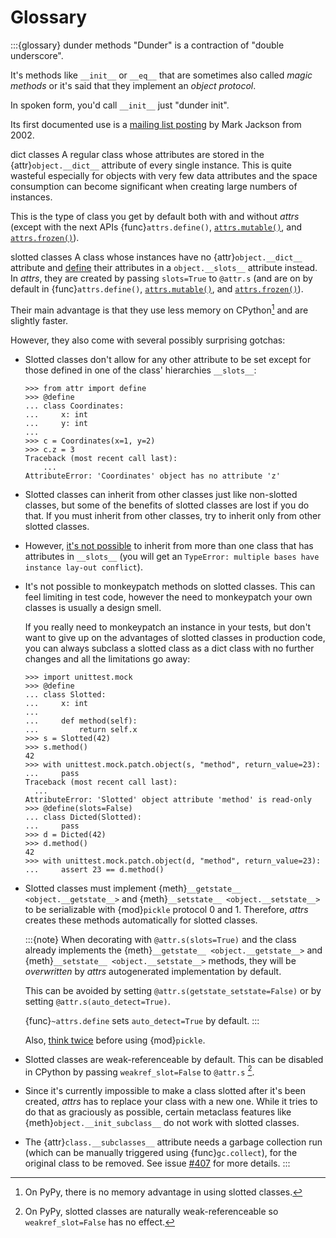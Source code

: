 # Glossary

:::{glossary}
dunder methods
  "Dunder" is a contraction of "double underscore".

  It's methods like `__init__` or `__eq__` that are sometimes also called *magic methods* or it's said that they implement an *object protocol*.

  In spoken form, you'd call `__init__` just "dunder init".

  Its first documented use is a [mailing list posting](https://mail.python.org/pipermail/python-list/2002-September/155836.html) by Mark Jackson from 2002.

dict classes
  A regular class whose attributes are stored in the {attr}`object.__dict__` attribute of every single instance.
  This is quite wasteful especially for objects with very few data attributes and the space consumption can become significant when creating large numbers of instances.

  This is the type of class you get by default both with and without *attrs* (except with the next APIs {func}`attrs.define()`, [`attrs.mutable()`](attrs.mutable), and [`attrs.frozen()`](attrs.frozen)).

slotted classes
  A class whose instances have no {attr}`object.__dict__` attribute and [define](https://docs.python.org/3/reference/datamodel.html#slots) their attributes in a `object.__slots__` attribute instead.
  In *attrs*, they are created by passing `slots=True` to `@attr.s` (and are on by default in {func}`attrs.define()`, [`attrs.mutable()`](attrs.mutable), and [`attrs.frozen()`](attrs.frozen)).

  Their main advantage is that they use less memory on CPython[^pypy] and are slightly faster.

  However, they also come with several possibly surprising gotchas:

  - Slotted classes don't allow for any other attribute to be set except for those defined in one of the class' hierarchies `__slots__`:

    ```{doctest}
    >>> from attr import define
    >>> @define
    ... class Coordinates:
    ...     x: int
    ...     y: int
    ...
    >>> c = Coordinates(x=1, y=2)
    >>> c.z = 3
    Traceback (most recent call last):
        ...
    AttributeError: 'Coordinates' object has no attribute 'z'
    ```

  - Slotted classes can inherit from other classes just like non-slotted classes, but some of the benefits of slotted classes are lost if you do that.
    If you must inherit from other classes, try to inherit only from other slotted classes.

  - However, [it's not possible](https://docs.python.org/3/reference/datamodel.html#notes-on-using-slots) to inherit from more than one class that has attributes in `__slots__` (you will get an `TypeError: multiple bases have instance lay-out conflict`).

  - It's not possible to monkeypatch methods on slotted classes.
    This can feel limiting in test code, however the need to monkeypatch your own classes is usually a design smell.

    If you really need to monkeypatch an instance in your tests, but don't want to give up on the advantages of slotted classes in production code, you can always subclass a slotted class as a dict class with no further changes and all the limitations go away:

    ```{doctest}
    >>> import unittest.mock
    >>> @define
    ... class Slotted:
    ...     x: int
    ...
    ...     def method(self):
    ...         return self.x
    >>> s = Slotted(42)
    >>> s.method()
    42
    >>> with unittest.mock.patch.object(s, "method", return_value=23):
    ...     pass
    Traceback (most recent call last):
      ...
    AttributeError: 'Slotted' object attribute 'method' is read-only
    >>> @define(slots=False)
    ... class Dicted(Slotted):
    ...     pass
    >>> d = Dicted(42)
    >>> d.method()
    42
    >>> with unittest.mock.patch.object(d, "method", return_value=23):
    ...     assert 23 == d.method()
    ```

  - Slotted classes must implement {meth}`__getstate__ <object.__getstate__>` and {meth}`__setstate__ <object.__setstate__>` to be serializable with {mod}`pickle` protocol 0 and 1.
    Therefore, *attrs* creates these methods automatically for slotted classes.

    :::{note}
    When decorating with `@attr.s(slots=True)` and the class already implements the {meth}`__getstate__ <object.__getstate__>` and {meth}`__setstate__ <object.__setstate__>` methods, they will be *overwritten* by *attrs* autogenerated implementation by default.

    This can be avoided by setting `@attr.s(getstate_setstate=False)` or by setting `@attr.s(auto_detect=True)`.

    {func}`~attrs.define` sets `auto_detect=True` by default.
    :::

    Also, [think twice](https://www.youtube.com/watch?v=7KnfGDajDQw) before using {mod}`pickle`.

  - Slotted classes are weak-referenceable by default.
    This can be disabled in CPython by passing `weakref_slot=False` to `@attr.s` [^pypyweakref].

  - Since it's currently impossible to make a class slotted after it's been created, *attrs* has to replace your class with a new one.
    While it tries to do that as graciously as possible, certain metaclass features like {meth}`object.__init_subclass__` do not work with slotted classes.

  - The {attr}`class.__subclasses__` attribute needs a garbage collection run (which can be manually triggered using {func}`gc.collect`), for the original class to be removed.
    See issue [#407](https://github.com/python-attrs/attrs/issues/407) for more details.
:::

[^pypy]: On PyPy, there is no memory advantage in using slotted classes.

[^pypyweakref]: On PyPy, slotted classes are naturally weak-referenceable so `weakref_slot=False` has no effect.
